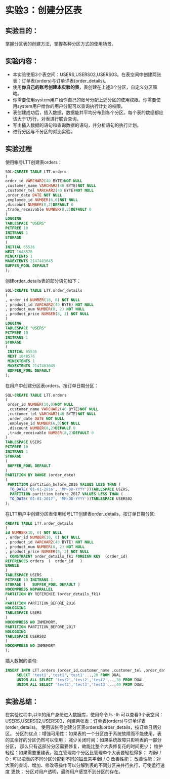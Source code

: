 # 实验3：创建分区表

## 实验目的：

掌握分区表的创建方法，掌握各种分区方式的使用场景。

## 实验内容：
- 本实验使用3个表空间：USERS,USERS02,USERS03。在表空间中创建两张表：订单表(orders)与订单详表(order_details)。
- 使用**你自己的账号创建本实验的表**，表创建在上述3个分区，自定义分区策略。
- 你需要使用system用户给你自己的账号分配上述分区的使用权限。你需要使用system用户给你的用户分配可以查询执行计划的权限。
- 表创建成功后，插入数据，数据能并平均分布到各个分区。每个表的数据都应该大于1万行，对表进行联合查询。
- 写出插入数据的语句和查询数据的语句，并分析语句的执行计划。
- 进行分区与不分区的对比实验。

## 实验过程

使用帐号LTT创建表orders：

```sql
SQL>CREATE TABLE LTT.orders
(
order_id VARCHAR2(40 BYTE)NOT NULL
,customer_name VARCHAR2(40 BYTE)NOT NULL
,customer_tel VARCHAR2(40 BYTE)NOT NULL
,order_date DATE NOT NULL
,employee_id NUMBER(6,0)NOT NULL 
,discount NUMBER(8,2)DEFAULT 0 
,trade_receivable NUMBER(8,2)DEFAULT 0 
)
LOGGING
TABLESPACE "USERS"
PCTFREE 10
INITRANS 1
STORAGE
( 
INITIAL 65536 
NEXT 1048576 
MINEXTENTS 1 
MAXEXTENTS 2147483645 
BUFFER_POOL DEFAULT
);
```

创建order_details表的部分语句如下：
```sql
SQL>CREATE TABLE LTT.order_details
(
, order_id NUMBER(10, 0) NOT NULL
, product_id VARCHAR2(40 BYTE) NOT NULL 
, product_num NUMBER(8, 2) NOT NULL 
, product_price NUMBER(8, 2) NOT NULL 
)
LOGGING
TABLESPACE "USERS"
PCTFREE 10
INITRANS 1
STORAGE
( 
 INITIAL 65536 
 NEXT 1048576 
 MINEXTENTS 1 
 MAXEXTENTS 2147483645 
 BUFFER_POOL DEFAULT
);
```


在用户中创建分区表orders，按订单日期分区：

```sql
SQL>CREATE TABLE LTT.orders 
(
 order_id NUMBER(10,0)NOT NULL 
 ,customer_name VARCHAR2(40 BYTE)NOT NULL 
 ,customer_tel VARCHAR2(40 BYTE)NOT NULL 
 ,order_date DATE NOT NULL 
 ,employee_id NUMBER(6,0)NOT NULL 
 ,discount NUMBER(8,2)DEFAULT 0 
 ,trade_receivable NUMBER(8,2)DEFAULT 0 
)
TABLESPACE USERS 
PCTFREE 10 
INITRANS 1 
STORAGE 
( 
 BUFFER_POOL DEFAULT 
)
PARTITION BY RANGE (order_date)
(
 PARTITION partition_before_2016 VALUES LESS THAN (
  TO_DATE('01-01-2016', 'MM-DD-YYYY'))TABLESPACE USERS,
  PARTITION partition_before_2017 VALUES LESS THAN (
  TO_DATE('01-01-2017', 'MM-DD-YYYY'))TABLESPACE USERS02 
);
```

在LTT用户中创建分区表使用帐号LTT创建表order_details，按订单日期分区:
```sql
CREATE TABLE LTT.order_details 
(
id NUMBER(10, 0) NOT NULL 
, order_id NUMBER(10, 0) NOT NULL
, product_id VARCHAR2(40 BYTE) NOT NULL 
, product_num NUMBER(8, 2) NOT NULL 
, product_price NUMBER(8, 2) NOT NULL 
, CONSTRAINT order_details_fk1 FOREIGN KEY  (order_id)
REFERENCES orders  (  order_id   )
ENABLE 
) 
TABLESPACE USERS 
PCTFREE 10 INITRANS 1 
STORAGE (   BUFFER_POOL DEFAULT ) 
NOCOMPRESS NOPARALLEL
PARTITION BY REFERENCE (order_details_fk1)
(
PARTITION PARTITION_BEFORE_2016 
NOLOGGING 
TABLESPACE USERS 
) 
NOCOMPRESS NO INMEMORY, 
PARTITION PARTITION_BEFORE_2017 
NOLOGGING 
TABLESPACE USERS02
) 
NOCOMPRESS NO INMEMORY  
);
```

插入数据的语句:
```sql
INSERT INTO LTT.orders (order_id,customer_name ,customer_tel ,order_date ,employee_id,discount)
     SELECT 'test1','test1','test1'...,20 FROM DUAL
     UNION ALL SELECT 'test2','test2','test2'...,30 FROM DUAL
     UNION ALL SELECT 'test3','test3','test3'...,40 FROM DUAL
```
##  实验总结：
在实验过程中,以ltt的用户身份进入数据库，使用命令 ls -lh 可以查看3个表空间：
 USERS,USERS02,USERS03，创建两张表：订单表(orders)与订单详表(order_details)。
 使用该帐号创建分区表orders和order_details，按订单日期分区。
 分区的优点：增强可用性：如果表的一个分区由于系统故障而不能使用，表的其余好的分区仍然可以使用； 减少关闭时间：如果系统故障只影响表的一部分分区，      那么只有这部分分区需要修复，故能比整个大表修复花的时间更少；  维护轻松：如果需要重建表，独立管理每个分区比管理单个大表要轻松得多；  均衡I / O :      可以把表的不同分区分配到不同的磁盘来平衡I / O 改善性能； 改善性能：对大表的查询、增加、修改等操作可以分解到表的不同分区来并行执行，可使运行速度      更快； 分区对用户透明，最终用户感觉不到分区的存在。


